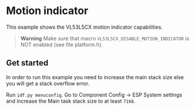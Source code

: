 # Motion indicator
This example shows the VL53L5CX motion indicator capabilities.

> **Warning**
> Make sure that macro ```VL53L5CX_DISABLE_MOTION_INDICATOR``` is NOT enabled (see file platform.h).

## Get started
In order to run this example you need to increase the main stack size else you will get a stack overflow error.

Run `idf.py menuconfig`. Go to Component Config -> ESP System settings and increase the Main task stack size to at least `7168`.

